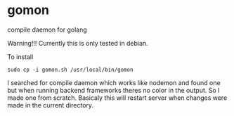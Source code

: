 # gomon
compile daemon for golang

Warning!!! Currently this is only tested in debian.

To install
```
sudo cp -i gomon.sh /usr/local/bin/gomon
```
I searched for compile daemon which works like nodemon and found one but when running backend frameworks theres no color in the output. So I made one from scratch. Basicaly this will restart server when changes were made in the current directory.
